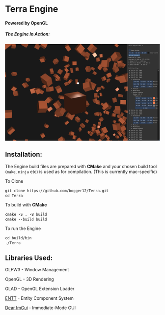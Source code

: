 # Terra Engine
#### Powered by OpenGL

##### The Engine In Action:
![alt text](images/terra-example.png "Example Image")


## Installation:
The Engine build files are prepared with **CMake** and your chosen build tool (`make`, `ninja` etc) is used as for compilation. (This is currently mac-specific)

To Clone
```
git clone https://github.com/bogger12/Terra.git
cd Terra
```
To build with **CMake**
```
cmake -S . -B build
cmake --build build
```

To run the Engine
```
cd build/bin
./Terra
```



## Libraries Used:
GLFW3 - Window Management

OpenGL - 3D Rendering

GLAD - OpenGL Extension Loader

[ENTT](https://github.com/skypjack/entt) - Entity Component System

[Dear ImGui](https://github.com/ocornut/imgui#) - Immediate-Mode GUI
